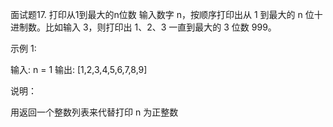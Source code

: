 面试题17. 打印从1到最大的n位数
输入数字 n，按顺序打印出从 1 到最大的 n 位十进制数。比如输入 3，则打印出 1、2、3 一直到最大的 3 位数 999。

示例 1:

输入: n = 1
输出: [1,2,3,4,5,6,7,8,9]
 

说明：

用返回一个整数列表来代替打印
n 为正整数